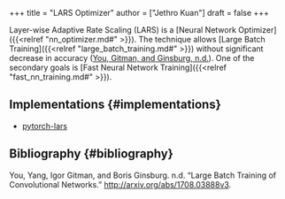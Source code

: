 +++
title = "LARS Optimizer"
author = ["Jethro Kuan"]
draft = false
+++

Layer-wise Adaptive Rate Scaling (LARS) is a [Neural Network Optimizer]({{<relref "nn_optimizer.md#" >}}). The
technique allows [Large Batch Training]({{<relref "large_batch_training.md#" >}}) without significant decrease in accuracy
([You, Gitman, and Ginsburg, n.d.](#orgfbb7fa2)). One of the secondary goals is
[Fast Neural Network Training]({{<relref "fast_nn_training.md#" >}}).


## Implementations {#implementations}

-   [pytorch-lars](https://github.com/noahgolmant/pytorch-lars)


## Bibliography {#bibliography}

<a id="orgfbb7fa2"></a>You, Yang, Igor Gitman, and Boris Ginsburg. n.d. “Large Batch Training of Convolutional Networks.” <http://arxiv.org/abs/1708.03888v3>.